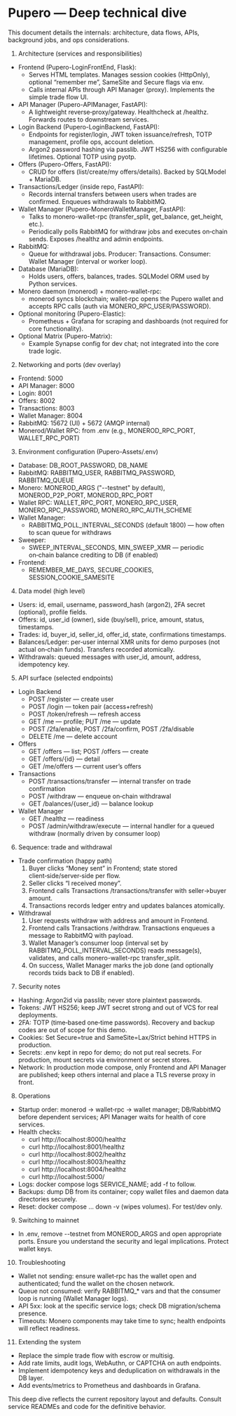 # Pupero — Deep technical dive

This document details the internals: architecture, data flows, APIs, background jobs, and ops considerations.

1. Architecture (services and responsibilities)
- Frontend (Pupero-LoginFrontEnd, Flask):
  - Serves HTML templates. Manages session cookies (HttpOnly), optional “remember me”, SameSite and Secure flags via env.
  - Calls internal APIs through API Manager (proxy). Implements the simple trade flow UI.
- API Manager (Pupero-APIManager, FastAPI):
  - A lightweight reverse‑proxy/gateway. Healthcheck at /healthz. Forwards routes to downstream services.
- Login Backend (Pupero-LoginBackend, FastAPI):
  - Endpoints for register/login, JWT token issuance/refresh, TOTP management, profile ops, account deletion.
  - Argon2 password hashing via passlib. JWT HS256 with configurable lifetimes. Optional TOTP using pyotp.
- Offers (Pupero-Offers, FastAPI):
  - CRUD for offers (list/create/my offers/details). Backed by SQLModel + MariaDB.
- Transactions/Ledger (inside repo, FastAPI):
  - Records internal transfers between users when trades are confirmed. Enqueues withdrawals to RabbitMQ.
- Wallet Manager (Pupero-MoneroWalletManager, FastAPI):
  - Talks to monero-wallet-rpc (transfer_split, get_balance, get_height, etc.).
  - Periodically polls RabbitMQ for withdraw jobs and executes on‑chain sends. Exposes /healthz and admin endpoints.
- RabbitMQ:
  - Queue for withdrawal jobs. Producer: Transactions. Consumer: Wallet Manager (interval or worker loop).
- Database (MariaDB):
  - Holds users, offers, balances, trades. SQLModel ORM used by Python services.
- Monero daemon (monerod) + monero-wallet-rpc:
  - monerod syncs blockchain; wallet‑rpc opens the Pupero wallet and accepts RPC calls (auth via MONERO_RPC_USER/PASSWORD).
- Optional monitoring (Pupero-Elastic):
  - Prometheus + Grafana for scraping and dashboards (not required for core functionality).
- Optional Matrix (Pupero-Matrix):
  - Example Synapse config for dev chat; not integrated into the core trade logic.

2. Networking and ports (dev overlay)
- Frontend: 5000
- API Manager: 8000
- Login: 8001
- Offers: 8002
- Transactions: 8003
- Wallet Manager: 8004
- RabbitMQ: 15672 (UI) + 5672 (AMQP internal)
- Monerod/Wallet RPC: from .env (e.g., MONEROD_RPC_PORT, WALLET_RPC_PORT)

3. Environment configuration (Pupero-Assets/.env)
- Database: DB_ROOT_PASSWORD, DB_NAME
- RabbitMQ: RABBITMQ_USER, RABBITMQ_PASSWORD, RABBITMQ_QUEUE
- Monero: MONEROD_ARGS ("--testnet" by default), MONEROD_P2P_PORT, MONEROD_RPC_PORT
- Wallet RPC: WALLET_RPC_PORT, MONERO_RPC_USER, MONERO_RPC_PASSWORD, MONERO_RPC_AUTH_SCHEME
- Wallet Manager:
  - RABBITMQ_POLL_INTERVAL_SECONDS (default 1800) — how often to scan queue for withdraws
- Sweeper:
  - SWEEP_INTERVAL_SECONDS, MIN_SWEEP_XMR — periodic on‑chain balance crediting to DB (if enabled)
- Frontend:
  - REMEMBER_ME_DAYS, SECURE_COOKIES, SESSION_COOKIE_SAMESITE

4. Data model (high level)
- Users: id, email, username, password_hash (argon2), 2FA secret (optional), profile fields.
- Offers: id, user_id (owner), side (buy/sell), price, amount, status, timestamps.
- Trades: id, buyer_id, seller_id, offer_id, state, confirmations timestamps.
- Balances/Ledger: per‑user internal XMR units for demo purposes (not actual on‑chain funds). Transfers recorded atomically.
- Withdrawals: queued messages with user_id, amount, address, idempotency key.

5. API surface (selected endpoints)
- Login Backend
  - POST /register — create user
  - POST /login — token pair (access+refresh)
  - POST /token/refresh — refresh access
  - GET /me — profile; PUT /me — update
  - POST /2fa/enable, POST /2fa/confirm, POST /2fa/disable
  - DELETE /me — delete account
- Offers
  - GET /offers — list; POST /offers — create
  - GET /offers/{id} — detail
  - GET /me/offers — current user’s offers
- Transactions
  - POST /transactions/transfer — internal transfer on trade confirmation
  - POST /withdraw — enqueue on‑chain withdrawal
  - GET /balances/{user_id} — balance lookup
- Wallet Manager
  - GET /healthz — readiness
  - POST /admin/withdraw/execute — internal handler for a queued withdraw (normally driven by consumer loop)

6. Sequence: trade and withdrawal
- Trade confirmation (happy path)
  1) Buyer clicks “Money sent” in Frontend; state stored client‑side/server‑side per flow.
  2) Seller clicks “I received money”.
  3) Frontend calls Transactions /transactions/transfer with seller->buyer amount.
  4) Transactions records ledger entry and updates balances atomically.
- Withdrawal
  1) User requests withdraw with address and amount in Frontend.
  2) Frontend calls Transactions /withdraw. Transactions enqueues a message to RabbitMQ with payload.
  3) Wallet Manager’s consumer loop (interval set by RABBITMQ_POLL_INTERVAL_SECONDS) reads message(s), validates, and calls monero-wallet-rpc transfer_split.
  4) On success, Wallet Manager marks the job done (and optionally records txids back to DB if enabled).

7. Security notes
- Hashing: Argon2id via passlib; never store plaintext passwords.
- Tokens: JWT HS256; keep JWT secret strong and out of VCS for real deployments.
- 2FA: TOTP (time‑based one‑time passwords). Recovery and backup codes are out of scope for this demo.
- Cookies: Set Secure=true and SameSite=Lax/Strict behind HTTPS in production.
- Secrets: .env kept in repo for demo; do not put real secrets. For production, mount secrets via environment or secret stores.
- Network: In production mode compose, only Frontend and API Manager are published; keep others internal and place a TLS reverse proxy in front.

8. Operations
- Startup order: monerod -> wallet‑rpc -> wallet manager; DB/RabbitMQ before dependent services; API Manager waits for health of core services.
- Health checks:
  - curl http://localhost:8000/healthz
  - curl http://localhost:8001/healthz
  - curl http://localhost:8002/healthz
  - curl http://localhost:8003/healthz
  - curl http://localhost:8004/healthz
  - curl http://localhost:5000/
- Logs: docker compose logs SERVICE_NAME; add -f to follow.
- Backups: dump DB from its container; copy wallet files and daemon data directories securely.
- Reset: docker compose … down -v (wipes volumes). For test/dev only.

9. Switching to mainnet
- In .env, remove --testnet from MONEROD_ARGS and open appropriate ports. Ensure you understand the security and legal implications. Protect wallet keys.

10. Troubleshooting
- Wallet not sending: ensure wallet‑rpc has the wallet open and authenticated; fund the wallet on the chosen network.
- Queue not consumed: verify RABBITMQ_* vars and that the consumer loop is running (Wallet Manager logs).
- API 5xx: look at the specific service logs; check DB migration/schema presence.
- Timeouts: Monero components may take time to sync; health endpoints will reflect readiness.

11. Extending the system
- Replace the simple trade flow with escrow or multisig.
- Add rate limits, audit logs, WebAuthn, or CAPTCHA on auth endpoints.
- Implement idempotency keys and deduplication on withdrawals in the DB layer.
- Add events/metrics to Prometheus and dashboards in Grafana.

This deep dive reflects the current repository layout and defaults. Consult service READMEs and code for the definitive behavior.